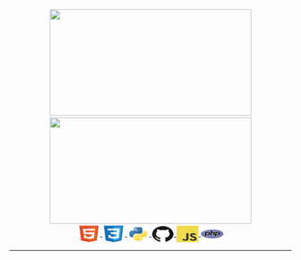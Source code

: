 <div align="center">
  <a href="https://github.com/smarcos-ux">
  <img height="190" width="360" src="https://github-readme-stats.vercel.app/api?username=smarcos-ux&show_icons=true&theme=gotham&include_all_commits=true&count_private=true"/>
  <img height="190" width="360" src="https://github-readme-stats.vercel.app/api/top-langs/?username=smarcos-ux&layout=compact&langs_count=7&theme=gotham"/>
</div>

<div align="center">
<img align="center" alt="Marcos-HTML" height="30" width="40" src="https://raw.githubusercontent.com/devicons/devicon/master/icons/html5/html5-original.svg">
<img align="center" alt="Marcos-CSS" height="30" width="40" src="https://raw.githubusercontent.com/devicons/devicon/1119b9f84c0290e0f0b38982099a2bd027a48bf1/icons/css3/css3-original.svg">
<img align="center" alt="Marcos-Python" height="30" width="40" src="https://raw.githubusercontent.com/devicons/devicon/master/icons/python/python-original.svg">
<img align="center" alt="Marcos-GitHub" height="30" width="40" src="https://raw.githubusercontent.com/devicons/devicon/1119b9f84c0290e0f0b38982099a2bd027a48bf1/icons/github/github-original.svg">
<img align="center" alt="Marcos-JS" height="30" width="40" src="https://raw.githubusercontent.com/devicons/devicon/1119b9f84c0290e0f0b38982099a2bd027a48bf1/icons/javascript/javascript-original.svg">
<img align="center" alt="Marcos-PHP" height="30" width="40" src="https://raw.githubusercontent.com/devicons/devicon/1119b9f84c0290e0f0b38982099a2bd027a48bf1/icons/php/php-original.svg">
</div>

---
<!--<div align="center">
<a href="mailto:smarcossandre@outlook.com"><img align="center" height="35" width="35" src="https://cdn-icons-png.flaticon.com/512/906/906312.png" alt=Marcos-Outlook></a>
<a href="mailto:marcosandreserafim123@gmail.com"><img align="center" height="35" width="35" src="https://cdn-icons-png.flaticon.com/512/732/732200.png" alt="Marcos-Gmail"></a>
<a href="https://www.facebook.com/profile.php?id=100009022678299"><img align="center" height="35" width="35" src="https://cdn-icons-png.flaticon.com/512/5968/5968764.png" alt="Marcos-Facebook"></a>
<a href="https://www.instagram.com/dev_smarcos/"><img align="center" height="35" width="35" src="https://cdn-icons-png.flaticon.com/512/3955/3955024.png" alt="Marcos-Instagram"></a>
<a href="https://twitter.com/MarcosSgamer2"><img align="center" height="35" width="35" src="https://cdn-icons-png.flaticon.com/512/3670/3670151.png" alt="Marcos-Twister"></a>
<a href="https://www.linkedin.com/in/marcos-andr%C3%A9-a40b22212/"><img align="center" height="35" width="35" src="https://cdn-icons-png.flaticon.com/512/1377/1377213.png" alt="Marcos-LinkedIn"></a>
<a href="https://steamcommunity.com/profiles/76561198338031805/"><img align="center" height="35" width="35" src="https://cdn-icons-png.flaticon.com/512/3670/3670382.png" alt="Marcos-Steam"></a>
</div>-->
